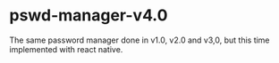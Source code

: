 # pswd-manager-v4.0
The same password manager done in v1.0, v2.0 and v3,0, but this time implemented with react native.
